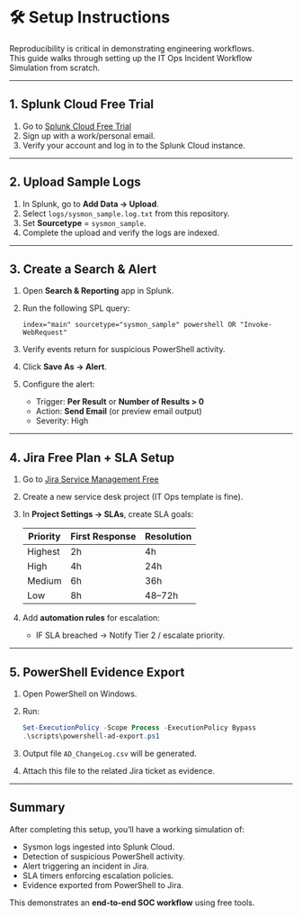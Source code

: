 # 🛠 Setup Instructions

Reproducibility is critical in demonstrating engineering workflows.  
This guide walks through setting up the IT Ops Incident Workflow Simulation from scratch.

---

## 1. Splunk Cloud Free Trial

1. Go to [Splunk Cloud Free Trial](https://www.splunk.com/en_us/download/splunk-cloud.html)
2. Sign up with a work/personal email.
3. Verify your account and log in to the Splunk Cloud instance.

---

## 2. Upload Sample Logs

1. In Splunk, go to **Add Data → Upload**.
2. Select `logs/sysmon_sample.log.txt` from this repository.
3. Set **Sourcetype** = `sysmon_sample`.
4. Complete the upload and verify the logs are indexed.

---

## 3. Create a Search & Alert

1. Open **Search & Reporting** app in Splunk.
2. Run the following SPL query:

   ```spl
   index="main" sourcetype="sysmon_sample" powershell OR "Invoke-WebRequest"
   ```

3. Verify events return for suspicious PowerShell activity.
4. Click **Save As → Alert**.
5. Configure the alert:
   - Trigger: **Per Result** or **Number of Results > 0**
   - Action: **Send Email** (or preview email output)
   - Severity: High

---

## 4. Jira Free Plan + SLA Setup

1. Go to [Jira Service Management Free](https://www.atlassian.com/software/jira/service-management/free)
2. Create a new service desk project (IT Ops template is fine).
3. In **Project Settings → SLAs**, create SLA goals:

   | Priority | First Response | Resolution |
   |----------|----------------|------------|
   | Highest  | 2h             | 4h         |
   | High     | 4h             | 24h        |
   | Medium   | 6h             | 36h        |
   | Low      | 8h             | 48–72h     |

4. Add **automation rules** for escalation:
   - IF SLA breached → Notify Tier 2 / escalate priority.

---

## 5. PowerShell Evidence Export

1. Open PowerShell on Windows.
2. Run:

   ```powershell
   Set-ExecutionPolicy -Scope Process -ExecutionPolicy Bypass
   .\scripts\powershell-ad-export.ps1
   ```

3. Output file `AD_ChangeLog.csv` will be generated.
4. Attach this file to the related Jira ticket as evidence.

---

##  Summary

After completing this setup, you’ll have a working simulation of:

- Sysmon logs ingested into Splunk Cloud.
- Detection of suspicious PowerShell activity.
- Alert triggering an incident in Jira.
- SLA timers enforcing escalation policies.
- Evidence exported from PowerShell to Jira.

This demonstrates an **end-to-end SOC workflow** using free tools.
